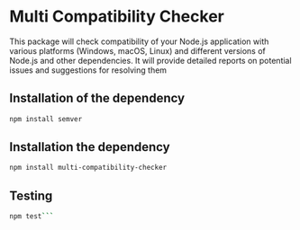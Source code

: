 # Multi Compatibility Checker
This package will check compatibility of your Node.js application with various platforms (Windows, macOS, Linux) and different versions of Node.js and other dependencies. It will provide detailed reports on potential issues and suggestions for resolving them

## Installation of the dependency

```bash
npm install semver
```
## Installation  the dependency
```bash
npm install multi-compatibility-checker
```
## Testing
```bash
npm test```
